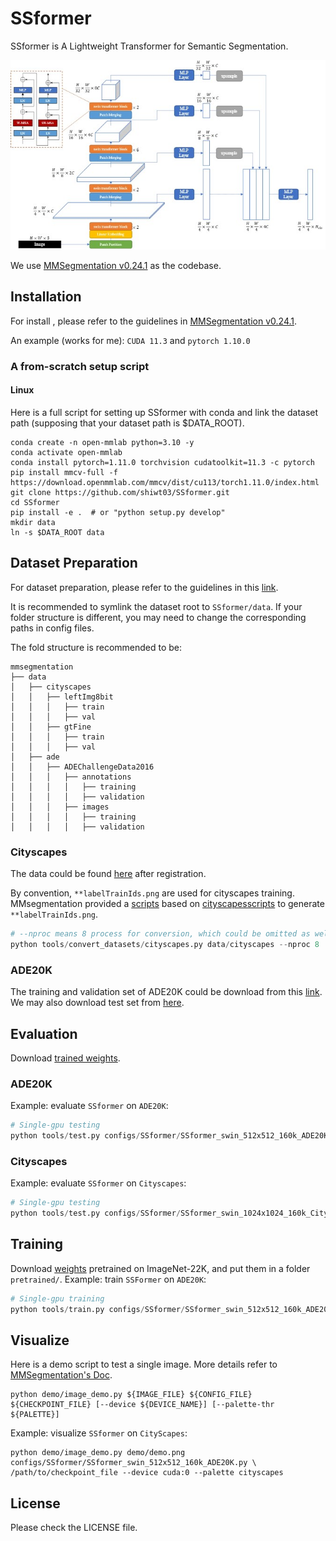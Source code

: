 # SSformer

SSformer is A Lightweight Transformer for Semantic Segmentation.

![image](resources/ssformer.jpg)

We use [MMSegmentation v0.24.1](https://github.com/open-mmlab/mmsegmentation/tree/v0.24.1) as the codebase.

## Installation

For install , please refer to the guidelines in [MMSegmentation v0.24.1](https://github.com/open-mmlab/mmsegmentation/blob/v0.24.1/docs/en/get_started.md#installation).

An example (works for me): ```CUDA 11.3``` and  ```pytorch 1.10.0``` 
### A from-scratch setup script

#### Linux

Here is a full script for setting up SSformer with conda and link the dataset path (supposing that your dataset path is $DATA_ROOT).

```shell
conda create -n open-mmlab python=3.10 -y
conda activate open-mmlab
conda install pytorch=1.11.0 torchvision cudatoolkit=11.3 -c pytorch
pip install mmcv-full -f https://download.openmmlab.com/mmcv/dist/cu113/torch1.11.0/index.html
git clone https://github.com/shiwt03/SSformer.git
cd SSformer
pip install -e .  # or "python setup.py develop"
mkdir data
ln -s $DATA_ROOT data
```

## Dataset Preparation

For dataset preparation, please refer to the guidelines in this [link](https://github.com/open-mmlab/mmsegmentation/blob/v0.24.1/docs/en/dataset_prepare.md#prepare-datasets).

It is recommended to symlink the dataset root to `SSformer/data`.
If your folder structure is different, you may need to change the corresponding paths in config files.

The fold structure is recommended to be:
```none
mmsegmentation
├── data
│   ├── cityscapes
│   │   ├── leftImg8bit
│   │   │   ├── train
│   │   │   ├── val
│   │   ├── gtFine
│   │   │   ├── train
│   │   │   ├── val
│   ├── ade
│   │   ├── ADEChallengeData2016
│   │   │   ├── annotations
│   │   │   │   ├── training
│   │   │   │   ├── validation
│   │   │   ├── images
│   │   │   │   ├── training
│   │   │   │   ├── validation
```

### Cityscapes

The data could be found [here](https://www.cityscapes-dataset.com/downloads/) after registration.

By convention, `**labelTrainIds.png` are used for cityscapes training.
MMsegmentation provided a [scripts](https://github.com/open-mmlab/mmsegmentation/blob/master/tools/convert_datasets/cityscapes.py) based on [cityscapesscripts](https://github.com/mcordts/cityscapesScripts)
to generate `**labelTrainIds.png`.

```python
# --nproc means 8 process for conversion, which could be omitted as well.
python tools/convert_datasets/cityscapes.py data/cityscapes --nproc 8
```

### ADE20K

The training and validation set of ADE20K could be download from this [link](http://data.csail.mit.edu/places/ADEchallenge/ADEChallengeData2016.zip).
We may also download test set from [here](http://data.csail.mit.edu/places/ADEchallenge/release_test.zip).

## Evaluation

Download [trained weights]().

### ADE20K

Example: evaluate ```SSformer``` on ```ADE20K```:
```python
# Single-gpu testing
python tools/test.py configs/SSformer/SSformer_swin_512x512_160k_ADE20K.py /path/to/checkpoint_file
```

### Cityscapes

Example: evaluate ```SSformer``` on ```Cityscapes```:
```python
# Single-gpu testing
python tools/test.py configs/SSformer/SSformer_swin_1024x1024_160k_Cityscapes.py /path/to/checkpoint_file
```

## Training
Download [weights]() pretrained on ImageNet-22K, and put them in a folder ```pretrained/```.
Example: train ```SSFormer``` on ```ADE20K```:
```python
# Single-gpu training
python tools/train.py configs/SSformer/SSformer_swin_512x512_160k_ADE20K.py
```
## Visualize
Here is a demo script to test a single image. More details refer to [MMSegmentation's Doc](https://mmsegmentation.readthedocs.io/en/latest/get_started.html).
```shell
python demo/image_demo.py ${IMAGE_FILE} ${CONFIG_FILE} ${CHECKPOINT_FILE} [--device ${DEVICE_NAME}] [--palette-thr ${PALETTE}]
```

Example: visualize ```SSformer``` on ```CityScapes```: 

```shell
python demo/image_demo.py demo/demo.png configs/SSformer/SSformer_swin_512x512_160k_ADE20K.py \
/path/to/checkpoint_file --device cuda:0 --palette cityscapes
```

## License
Please check the LICENSE file. 